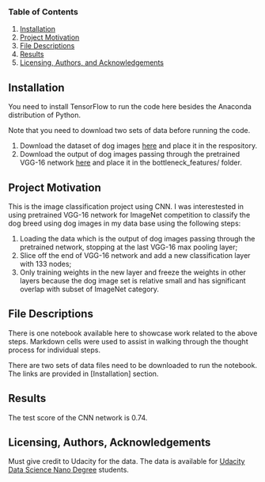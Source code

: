### Table of Contents

1. [Installation](#installation)
2. [Project Motivation](#motivation)
3. [File Descriptions](#files)
4. [Results](#results)
5. [Licensing, Authors, and Acknowledgements](#licensing)

## Installation <a name="installation"></a>

You need to install TensorFlow to run the code here besides the Anaconda distribution of Python.

Note that you need to download two sets of data before running the code.

1. Download the dataset of dog images [here](https://s3-us-west-1.amazonaws.com/udacity-aind/dog-project/dogImages.zip) and place it in the respository.
2. Download the output of dog images passing through the pretrained VGG-16 network [here](https://s3-us-west-1.amazonaws.com/udacity-aind/dog-project/DogVGG16Data.npz) and place it in the bottleneck_features/ folder.

## Project Motivation <a name="motivation"></a>

This is the image classification project using CNN. I was interestested in using pretrained VGG-16 network for ImageNet competition to classify the dog breed using dog images in my data base using the following steps:

1. Loading the data which is the output of dog images passing through the pretrained network, stopping at the last VGG-16 max pooling layer;
2. Slice off the end of VGG-16 network and add a new classification layer with 133 nodes;
3. Only training weights in the new layer and freeze the weights in other layers because the dog image set is relative small and has significant overlap with subset of ImageNet category.

## File Descriptions <a name="files"></a>

There is one notebook available here to showcase work related to the above steps. Markdown cells were used to assist in walking through the thought process for individual steps.  

There are two sets of data files need to be downloaded to run the notebook. The links are provided in [Installation] <a name="installation"></a> section.

## Results <a name="results"></a>

The test score of the CNN network is 0.74.

## Licensing, Authors, Acknowledgements <a name="licensing"></a>

Must give credit to Udacity for the data.  The data is available for [Udacity Data Science Nano Degree](https://www.udacity.com/course/data-scientist-nanodegree--nd025) students.
